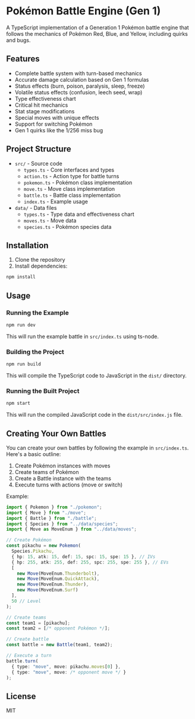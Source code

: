 # Pokémon Battle Engine (Gen 1)

A TypeScript implementation of a Generation 1 Pokémon battle engine that follows the mechanics of Pokémon Red, Blue, and Yellow, including quirks and bugs.

## Features

- Complete battle system with turn-based mechanics
- Accurate damage calculation based on Gen 1 formulas
- Status effects (burn, poison, paralysis, sleep, freeze)
- Volatile status effects (confusion, leech seed, wrap)
- Type effectiveness chart
- Critical hit mechanics
- Stat stage modifications
- Special moves with unique effects
- Support for switching Pokémon
- Gen 1 quirks like the 1/256 miss bug

## Project Structure

- `src/` - Source code
  - `types.ts` - Core interfaces and types
  - `action.ts` - Action type for battle turns
  - `pokemon.ts` - Pokémon class implementation
  - `move.ts` - Move class implementation
  - `battle.ts` - Battle class implementation
  - `index.ts` - Example usage
- `data/` - Data files
  - `types.ts` - Type data and effectiveness chart
  - `moves.ts` - Move data
  - `species.ts` - Pokémon species data

## Installation

1. Clone the repository
2. Install dependencies:

```bash
npm install
```

## Usage

### Running the Example

```bash
npm run dev
```

This will run the example battle in `src/index.ts` using ts-node.

### Building the Project

```bash
npm run build
```

This will compile the TypeScript code to JavaScript in the `dist/` directory.

### Running the Built Project

```bash
npm start
```

This will run the compiled JavaScript code in the `dist/src/index.js` file.

## Creating Your Own Battles

You can create your own battles by following the example in `src/index.ts`. Here's a basic outline:

1. Create Pokémon instances with moves
2. Create teams of Pokémon
3. Create a Battle instance with the teams
4. Execute turns with actions (move or switch)

Example:

```typescript
import { Pokemon } from "./pokemon";
import { Move } from "./move";
import { Battle } from "./battle";
import { Species } from "../data/species";
import { Move as MoveEnum } from "../data/moves";

// Create Pokémon
const pikachu = new Pokemon(
  Species.Pikachu,
  { hp: 15, atk: 15, def: 15, spc: 15, spe: 15 }, // IVs
  { hp: 255, atk: 255, def: 255, spc: 255, spe: 255 }, // EVs
  [
    new Move(MoveEnum.Thunderbolt),
    new Move(MoveEnum.QuickAttack),
    new Move(MoveEnum.Thunder),
    new Move(MoveEnum.Surf)
  ],
  50 // Level
);

// Create teams
const team1 = [pikachu];
const team2 = [/* opponent Pokémon */];

// Create battle
const battle = new Battle(team1, team2);

// Execute a turn
battle.turn(
  { type: "move", move: pikachu.moves[0] },
  { type: "move", move: /* opponent move */ }
);
```

## License

MIT
